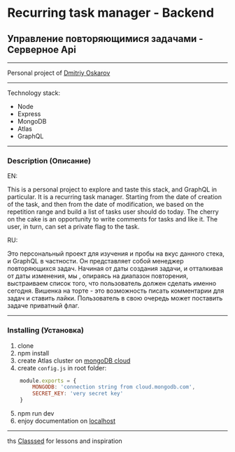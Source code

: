 # Recurring task manager - Backend
## Управление повторяющимися задачами - Серверное Api

---

Personal project of [Dmitriy Oskarov](http://frontendfrontier.com/)

---

Technology stack: 

* Node
* Express
* MongoDB
* Atlas
* GraphQL

---

### Description (Описание)

EN:

This is a personal project to explore and taste this stack, and GraphQL in particular.
It is a recurring task manager.
Starting from the date of creation of the task, and then from the date of modification, we
based on the repetition range and build a list of
tasks user should do today. The cherry on the cake is an opportunity to write comments for
tasks and like it. The user, in turn, can set a private flag to the task.

RU:

Это персональный проект для изучения и пробы на вкус данного стека, и GraphQL в частности.
Он представляет собой менеджер повторяющихся задач. 
Начиная от даты создания задачи, и отталкивая от даты изменения, мы
, опираясь на диапазон повторения, выстраиваем список того, 
что пользователь должен сделать именно сегодня. Вишенка на торте - это возможность писать комментарии для 
задач и ставить лайки. Пользователь в свою очередь может поставить задаче приватный флаг.

---

### Installing (Установка)

1. clone
2. npm install
3. create Atlas cluster on [mongoDB cloud](https://cloud.mongodb.com/)
4. create `config.js` in root folder:
```js
    module.exports = {
        MONGODB: 'connection string from cloud.mongodb.com',
        SECRET_KEY: 'very secret key'
    }
```
5. npm run dev
6. enjoy documentation on [localhost](http://localhost:5000/)

---

ths [Classsed](https://www.patreon.com/classsed) for lessons and inspiration
